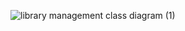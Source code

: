 ![library management class diagram (1)](https://user-images.githubusercontent.com/56921192/227932361-67dd7598-73c5-4609-a691-390673508025.png)
